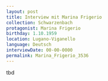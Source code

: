 ```yaml
---
layout: post
title: Interview mit Marina Frigerio
collection: Schwarzenbach
protagonist: Marina Frigerio
birthday: 1.10.1959
location: Lugano-Viganello
language: Deutsch
interviewDate: 00-00-0000
permalink: Marina_Frigerio_3536
---
```

tbd